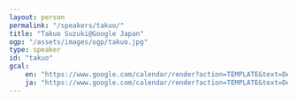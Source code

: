 ```yaml
---
layout: person
permalink: "/speakers/takuo/"
title: "Takuo Suzuki@Google Japan"
ogp: "/assets/images/ogp/takuo.jpg"
type: speaker
id: "takuo"
gcal:
    en: "https://www.google.com/calendar/render?action=TEMPLATE&text=Developer+Ecosystem+in+Japan&dates=20230311T111000/20230311T120000&location=%E3%80%92220-0004+Kanagawa%2C+Yokohama%2C+Nishi+Ward%2C+Kitasaiwai%2C+2+Chome%E2%88%925%E2%88%9215+%E3%83%97%E3%83%AC%E3%83%9F%E3%82%A2%E6%A8%AA%E6%B5%9C%E8%A5%BF%E5%8F%A3%E3%83%93%E3%83%AB+4F&trp=true&details=https%3A%2F%2Fyokohama-2023.devrelcon.dev%2Fspeakers%2Ftakuo%2F&trp=undefined&trp=true&sprop="
    ja: "https://www.google.com/calendar/render?action=TEMPLATE&text=Developer+Ecosystem+in+Japan&dates=20230311T111000/20230311T120000&location=%E3%80%92220-0004+Kanagawa%2C+Yokohama%2C+Nishi+Ward%2C+Kitasaiwai%2C+2+Chome%E2%88%925%E2%88%9215+%E3%83%97%E3%83%AC%E3%83%9F%E3%82%A2%E6%A8%AA%E6%B5%9C%E8%A5%BF%E5%8F%A3%E3%83%93%E3%83%AB+4F&trp=true&details=https%3A%2F%2Fyokohama-2023.devrelcon.dev%2Fspeakers%2Ftakuo%2F&trp=undefined&trp=true&sprop="
---
```


